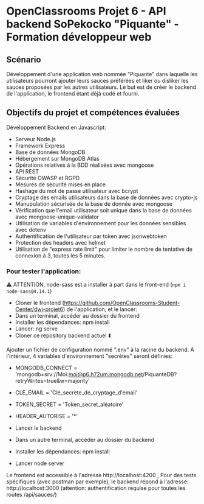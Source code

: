 # OpenClassrooms Projet 6 - API backend SoPekocko "Piquante" - Formation développeur web

## Scénario

Développement d'une application web nommée "Piquante" dans laquelle les utilisateurs pourront ajouter leurs sauces préférées et liker ou disliker les sauces proposées par les autres utilisateurs.
Le but est de créer le backend de l'application, le frontend étant déjà codé et fourni.

## Objectifs du projet et compétences évaluées
Développement Backend en Javascript:

- Serveur Node.js
- Framework Express
- Base de données MongoDB
- Hébergement sur MongoDB Atlas
- Opérations relatives à la BDD réalisées avec mongoose
- API REST
- Sécurité OWASP et RGPD
- Mesures de sécurité mises en place
- Hashage du mot de passe utilisateur avec bcrypt
- Cryptage des emails utilisateurs dans la base de données avec crypto-js
- Manupulation sécurisée de la base de donnée avec mongoose
- Vérification que l'email utilisateur soit unique dans la base de données avec mongoose-unique-validator
- Utilisation de variables d'environnement pour les données sensibles avec dotenv
- Authentification de l'utilisateur par token avec jsonwebtoken
- Protection des headers avec helmet
- Utilisation de "express rate limit" pour limiter le nombre de tentative de connexion à 3, toutes les 5 minutes.

### Pour tester l'application:

⚠️ ATTENTION, node-sass est a installer à part dans le front-end (`npm i node-sass@4.14.1`)

- Cloner le frontend (https://github.com/OpenClassrooms-Student-Center/dwj-projet6) de l'application, et le lancer:
- Dans un terminal, accéder au dossier du frontend
- Installer les dépendances: npm install
- Lancer: ng serve
- Cloner ce repository backend actuel ⬇️

Ajouter un fichier de configuration nommé ".env" à la racine du backend. A l'intérieur, 4 variables d'environnement "secrètes" seront définies:

- MONGODB_CONNECT = 'mongodb+srv://Moi:moi@p6.h72um.mongodb.net/PiquanteDB?retryWrites=true&w=majority'
- CLE_EMAIL = 'Clé_secrète_de_cryptage_d'email'
- TOKEN_SECRET = 'Token_secret_aléatoire'
- HEADER_AUTORISE = '*'

- Lancer le backend
- Dans un autre terminal, accéder au dossier du backend
- Installer les dépendances: npm install
- Lancer node server

Le frontend est accessible à l'adresse http://localhost:4200 ,
Pour des tests spécifiques (avec postman par exemple), le backend répond à l'adresse: http://localhost:3000 (attention: authentification requise pour toutes les routes /api/sauces/)

